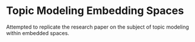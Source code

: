 # Topic Modeling Embedding Spaces
Attempted to replicate the research paper on the subject of topic modeling within embedded spaces.
